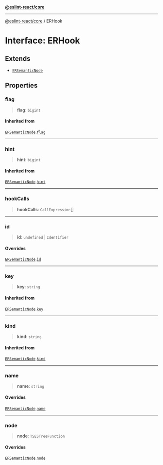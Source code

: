 [**@eslint-react/core**](../README.md)

***

[@eslint-react/core](../README.md) / ERHook

# Interface: ERHook

## Extends

- [`ERSemanticNode`](ERSemanticNode.md)

## Properties

### flag

> **flag**: `bigint`

#### Inherited from

[`ERSemanticNode`](ERSemanticNode.md).[`flag`](ERSemanticNode.md#flag)

***

### hint

> **hint**: `bigint`

#### Inherited from

[`ERSemanticNode`](ERSemanticNode.md).[`hint`](ERSemanticNode.md#hint)

***

### hookCalls

> **hookCalls**: `CallExpression`[]

***

### id

> **id**: `undefined` \| `Identifier`

#### Overrides

[`ERSemanticNode`](ERSemanticNode.md).[`id`](ERSemanticNode.md#id)

***

### key

> **key**: `string`

#### Inherited from

[`ERSemanticNode`](ERSemanticNode.md).[`key`](ERSemanticNode.md#key)

***

### kind

> **kind**: `string`

#### Inherited from

[`ERSemanticNode`](ERSemanticNode.md).[`kind`](ERSemanticNode.md#kind)

***

### name

> **name**: `string`

#### Overrides

[`ERSemanticNode`](ERSemanticNode.md).[`name`](ERSemanticNode.md#name)

***

### node

> **node**: `TSESTreeFunction`

#### Overrides

[`ERSemanticNode`](ERSemanticNode.md).[`node`](ERSemanticNode.md#node)
